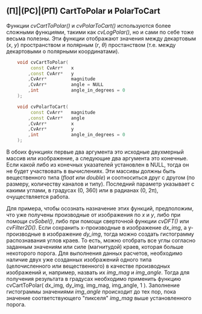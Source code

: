 ## (П]|(РС)|(РП) CartToPolar и PolarToCart

Функции *cvCartToPolar()* и *cvPolarToCart()* используются более сложными функциями, такими как *cvLogPolar()*, но и сами по себе тоже весьма полезны. Эти функции отображают значения между декартовым (*x*, *y*) пространством и полярным (*r*, *θ*) простанством (т.е. между декартовыми о полярными координатами). 

```cpp
	void cvCartToPolar(
		 const CvArr* 	x
		,const CvArr* 	y
		,CvArr* 		magnitude
		,CvArr* 		angle = NULL
		,int 			angle_in_degrees = 0
	);

	void cvPolarToCart(
		 const CvArr* 	magnitude
		,const CvArr* 	angle
		,CvArr* 		x
		,CvArr* 		y
		,int 			angle_in_degrees = 0
	);
```

В обоих функциях первые два аргумента это исходные двухмерный массив или изображение, а следующие два аргумента это конечные. Если какой либо из конечных указателей установлен в NULL, тогда он не будет участвовать в вычислениях. Эти массивы должны быть вещественного типа (*float* или *double*) и соотноситься друг с другом (по размеру, количеству каналов и типу). Последний параметр указывает с какими углами, в градусах (0, 360) или в радианах (0, 2π), очуществляется работа.

Для примера, чтобы осознать назначение этих функций, предположим, что уже получены производные от изображения по *x* и *y*, либо при помощи *cvSobel()*, либо при помощи сверточной функции *cvDFT()* или *cvFilter2D()*. Если сохранить x-производные в изображение *dx_img*, а y-производные в изображение *dy_img*, тогда можно создать гистограмму распознавания углов краев. То есть, можно отобрать все углы согласно заданным значениям или силе (магнитудой) краев, которая больше некоторого порога. Для выполнения данных расчетов, необходимо наличие двух уже созданных изображений одного типа (целочисленного или вещественного) в качестве производных изображений и, например, назвать их *img_mag* и *img_angle*. Тогда для получения результата в градусах необходимо применить функцию cvCartToPolar( dx_img, dy_img, img_mag, img_angle, 1 ). Заполнение гистограммы значениями *img_angle* происходит до тех пор, пока значение соответствующего "пикселя" *img_mag* выше установленного порога.